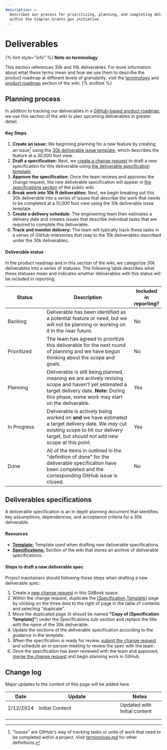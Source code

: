 ```yaml
---
description: >-
  Describes our process for prioritizing, planning, and completing deliverables
  within the Simpler.Grants.gov initiative.
---
```


# Deliverables

{% hint style="info" %}
**Note on terminology**

This section references 30k and 10k deliverables. For more information about what these terms mean and how we use them to describe the product roadmap at different levels of granularity, visit the [terminology](../../about/terminology.md) and [product roadmap](../product-roadmap.md) section of the wiki.
{% endhint %}

## Planning process

In addition to tracking our deliverables in a [GitHub-based product roadmap](https://github.com/orgs/HHS/projects/12), we use this section of the wiki to plan upcoming deliverables in greater detail.&#x20;

#### Key Steps

1. **Create an issue:** We beginning planning for a new feature by creating an issue[^1] using the [30k deliverable issue template](https://github.com/HHS/simpler-grants-gov/issues/new/choose), which describes the feature at a 30,000 foot view.
2. **Draft a specification:** Next, we [create a change request](https://docs.gitbook.com/content-editor/editor/change-requests) to draft a new specification for this deliverable using [the deliverable specification template](deliverable-spec-template.md).
3. **Approve the specification:** Once the team reviews and approves the change request, the new deliverable specification will appear in [the specifications section](specifications/) of the public wiki.
4. **Break work into 10k ft deliverables:** Next, we begin breaking out this 30k deliverable into a series of issues that describe the work that needs to be completed at a 10,000 foot view using the 10k deliverable issue template.
5. **Create a delivery schedule:** The engineering team then estimates a delivery date and creates issues that describe individual tasks that are required to complete this deliverable.
6. **Track and monitor delivery:** The team will typically track these tasks in a series of GitHub milestones that map to the 10k deliverables described under the 30k deliverables.

#### Deliverable status

In the product roadmap and in this section of the wiki, we categorize 30k deliverables into a series of statuses. The following table describes what these statuses mean and indicates whether deliverables with this status will be included in reporting.

<table><thead><tr><th width="140">Status</th><th width="408">Description</th><th>Included in reporting?</th></tr></thead><tbody><tr><td>Backlog</td><td>Deliverable has been identified as a potential feature or need, but we will not be planning or working on it in the near future.</td><td>No</td></tr><tr><td>Prioritized</td><td>The team has agreed to prioritize this deliverable for the next round of planning and we have begun thinking about the scope and goals.</td><td>No</td></tr><tr><td>Planning</td><td>Deliverable is still being planned, meaning we are actively revising scope and haven't yet estimated a target delivery date. <strong>Note:</strong> During this phase, some  work may start on the deliverable.</td><td>Yes</td></tr><tr><td>In Progress</td><td>Deliverable is actively being worked on <strong>and</strong> we have estimated a target delivery date. We <em>may</em> cut existing scope to hit our delivery target, but <em>should not</em> add new scope at this point.</td><td>Yes</td></tr><tr><td>Done</td><td>All of the items in outlined in the "definition of done" for the deliverable specification have been completed and the corresponding GitHub issue is closed.</td><td>No</td></tr></tbody></table>

## Deliverables specifications

A deliverable specification is an in depth planning document that identifies key assumptions, dependencies, and acceptance criteria for a 30k deliverable.

#### Resources

* [**Template:**](deliverable-spec-template.md) Template used when drafting new deliverable specifications.
* [**Specifications:**](specifications/) Section of the wiki that stores an archive of deliverable specifications.

#### Steps to draft a new deliverable spec

Project maintainers should following these steps when drafting a new deliverable spec:

1. Create a [new change request](https://docs.gitbook.com/content-editor/editor/change-requests) in this GitBook space.
2. Within the change request, duplicate the [\[Specification Template\]](deliverable-spec-template.md) page by clicking on the three dots to the right of page in the table of contents and selecting "duplicate".
3. Move the duplicated page (it should be named **"Copy of \[Specification Template]"**) under the Specifications sub-section and replace the title with the name of the 30k deliverable.
4. Update the sections of the deliverable specification according to the guidance in the template.
5. When the specification is ready for review, [submit the change request](https://docs.gitbook.com/content-editor/editor/change-requests#request-a-review-on-a-change-request) and schedule an in-person meeting to review the spec with the team.
6. Once the specification has been reviewed with the team and approved, [merge the change request](https://docs.gitbook.com/content-editor/editor/change-requests#merging-a-change-request) and begin planning work in GitHub.

## Change log

Major updates to the content of this page will be added here.

<table><thead><tr><th>Date</th><th width="246">Update</th><th>Notes</th></tr></thead><tbody><tr><td>2/12/2024</td><td>Initial Content</td><td>Updated with Initial content</td></tr><tr><td></td><td></td><td></td></tr><tr><td></td><td></td><td></td></tr></tbody></table>

[^1]: "Issues" are GitHub's way of tracking tasks or units of work that need to be completed within a project. Visit [terminology.md](../../about/terminology.md "mention") for other definitions.
